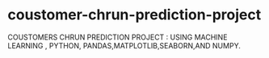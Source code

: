 # coustomer-chrun-prediction-project
COUSTOMERS CHRUN PREDICTION PROJECT : USING MACHINE LEARNING , PYTHON, PANDAS,MATPLOTLIB,SEABORN,AND NUMPY.
